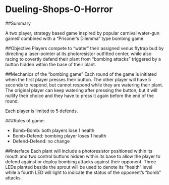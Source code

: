 Dueling-Shops-O-Horror
======================


##Summary

A two player, strategy based game inspired by popular carnival water-gun game# combined with a “Prisoner’s Dilemma” type bombing game

##Objective
Players compete to “water” their assigned venus flytrap bud by directing a laser-pointer at its photoresistor outfitted center, while also racing to covertly defend their plant from “bombing attacks” triggered by a button hidden within the base of their plant. 

##Mechanics of the “bombing game”
Each round of the game is initiated when the first player presses their button. The other player will have 5 seconds to respond, but cannot respond while they are watering their plant. The original player can keep watering after pressing the button, but it will nullify their choice and they have to press it again before the end of the round.

Each player is limited to 5 defends.

###Rules of game:
* Bomb-Bomb: both players lose 1 health 
* Bomb-Defend: bombing player loses 1 health
* Defend-Defend: no change

##Interface
Each plant will include a photoresistor positioned within its mouth and two control buttons hidden within its base to allow the player to defend against or deploy bombing attacks against their opponent.  Three LEDs planted beside the sprout will be used to denote its “health” level while a fourth LED will light to indicate the status of the opponent’s “bomb” attacks. 
